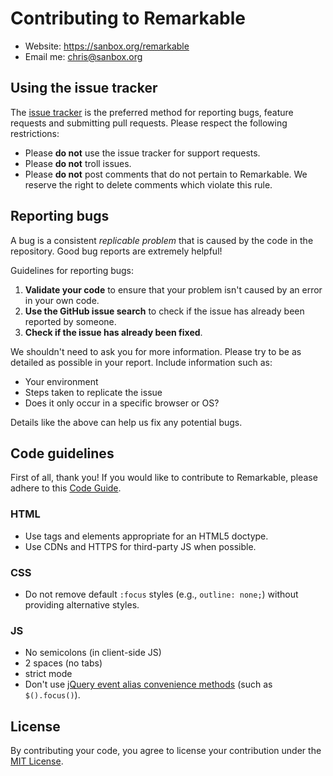 # Contributing to Remarkable

* Website: https://sanbox.org/remarkable
* Email me: chris@sanbox.org

## Using the issue tracker

The [issue tracker](https://github.com/chrisyongchu/Remarkable/issues) is the preferred method for reporting bugs, feature requests and submitting pull requests. Please respect the following restrictions:

* Please **do not** use the issue tracker for support requests.
* Please **do not** troll issues. 
* Please **do not** post comments that do not pertain to Remarkable. We reserve the right to delete comments which violate this rule.

## Reporting bugs

A bug is a consistent _replicable problem_ that is caused by the code in the repository. Good bug reports are extremely helpful!

Guidelines for reporting bugs:

1. **Validate your code** to ensure that your problem isn't caused by an error in your own code.
2. **Use the GitHub issue search** to check if the issue has already been reported by someone.
3. **Check if the issue has already been fixed**.

We shouldn't need to ask you for more information. Please try to be as detailed as possible in your report. Include information such as:

* Your environment
* Steps taken to replicate the issue
* Does it only occur in a specific browser or OS?

Details like the above can help us fix any potential bugs.

## Code guidelines

First of all, thank you! If you would like to contribute to Remarkable, please adhere to this [Code Guide](http://codeguide.co/#html).

### HTML 

* Use tags and elements appropriate for an HTML5 doctype.
* Use CDNs and HTTPS for third-party JS when possible.

### CSS

* Do not remove default `:focus` styles (e.g., `outline: none;`) without providing alternative styles.

### JS

* No semicolons (in client-side JS)
* 2 spaces (no tabs)
* strict mode
* Don't use [jQuery event alias convenience methods](https://github.com/jquery/jquery/blob/master/src/event/alias.js) (such as `$().focus()`). 

## License

By contributing your code, you agree to license your contribution under the [MIT License](https://sanbox.org/license/MIT).


